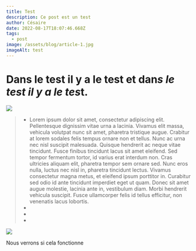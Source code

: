 ```yaml
---
title: Test
description: Ce post est un test
author: Césaire
date: 2022-08-17T18:07:46.668Z
tags:
  - post
image: /assets/blog/article-1.jpg
imageAlt: test
---
```

# D**ans le test il** y a le test et dan*s le test il y a le tes*t.

![](/assets/blog/neavsw2.png)

<!--StartFragment-->

> * Lorem ipsum dolor sit amet, consectetur adipiscing elit. Pellentesque dignissim vitae urna a lacinia. Vivamus elit massa, vehicula volutpat nunc sit amet, pharetra tristique augue. Crabitur at lorem sodales felis tempus ornare non et tellus. Nunc ac urna nec nisl suscipit malesuada. Quisque hendrerit ac neque vitae tincidunt. Fusce finibus tincidunt lacus sit amet eleifend. Sed tempor fermentum tortor, id varius erat interdum non. Cras ultricies aliquam elit, pharetra tempor sem ornare sed. Nunc eros nulla, luctus nec nisl in, pharetra tincidunt lectus. Vivamus consectetur magna metus, et eleifend ipsum porttitor in. Curabitur sed odio id ante tincidunt imperdiet eget ut quam. Donec sit amet augue molestie, lacinia ante in, vestibulum diam. Morbi hendrerit vehicula suscipit. Fusce ullamcorper felis id tellus efficitur, non venenatis lacus lobortis.
> *
> *
> *

<!--EndFragment-->



![](/assets/blog/peche-juillet.jpeg)

Nous verrons si cela fonctionne